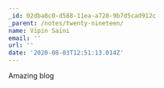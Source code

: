 ```yaml
---
_id: 02dba8c0-d588-11ea-a728-9b7d5cad912c
_parent: /notes/twenty-nineteen/
name: Vipin Saini
email: ''
url: ''
date: '2020-08-03T12:51:13.014Z'
---
```

Amazing blog
